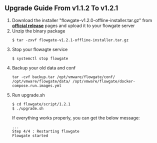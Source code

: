 ## Upgrade Guide From v1.1.2 To v1.2.1

1. Download the installer "flowgate-v1.2.0-offline-installer.tar.gz" from **[official release](https://github.com/vmware/flowgate/releases)** pages and upload it to your flowgate server
2. Unzip the binary package
	```shell
	$ tar -zxvf flowgate-v1.2.1-offline-installer.tar.gz
    ```
3. Stop your flowagte service
    ```shell
    $ systemctl stop flowgate
    ```
4. Backup your old data and conf
    ```shell
    tar -cvf backup.tar /opt/vmware/flowgate/conf/ /opt/vmware/flowgate/data/ /opt/vmware/flowgate/docker-compose.run.images.yml
    ```
5. Run upgrade.sh
	```shell
	$ cd flowgate/script/1.2.1
	$ ./upgrade.sh
	```
	If everything works properly, you can get the below message: 
	``` 
	...
	Step 4/4 : Restarting flowgate
	Flowgate started
	```
